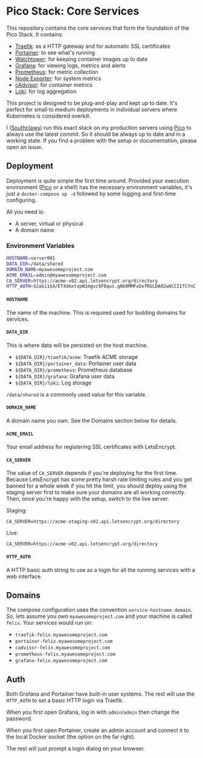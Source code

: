 # Pico Stack: Core Services

This repository contains the core services that form the foundation of the Pico Stack. It contains:

- [Traefik][traefik]: as a HTTP gateway and for automatic SSL certificates
- [Portainer][portainer]: to see what's running
- [Watchtower][watchtower]: for keeping container images up to date
- [Grafana][grafana]: for viewing logs, metrics and alerts
- [Prometheus][prometheus]: for metric collection
- [Node Exporter][node_exporter]: for system metrics
- [cAdvisor][cadvisor]: for container metrics
- [Loki][loki]: for log aggregation

This project is designed to be plug-and-play and kept up to date. It's perfect for small to medium deployments in individual servers where Kubernetes is considered overkill.

I ([Southclaws][southclaws]) run this exact stack on my production servers using [Pico][pico] to always use the latest commit. So it should be always up to date and in a working state. If you find a problem with the setup or documentation, please open an issue.

## Deployment

Deployment is quite simple the first time around. Provided your execution environment ([Pico][pico] or a shell) has the necessary environment variables, it's just a `docker-compose up -d` followed by some logging and first-time configuring.

All you need is:

- A server, virtual or physical
- A domain name

### Environment Variables

```sh
HOSTNAME=server001
DATA_DIR=/data/shared
DOMAIN_NAME=myawesomeproject.com
ACME_EMAIL=admin@myawesomeproject.com
CA_SERVER=https://acme-v02.api.letsencrypt.org/directory
HTTP_AUTH=$2a$11$4/ET4dmxtvpW1mgvc9F8qus.gNb9MMFxOxfRGLDA02wACCIIfCYnC
```

#### `HOSTNAME`

The name of the machine. This is required used for building domains for services.

#### `DATA_DIR`

This is where data will be persisted on the host machine.

- `${DATA_DIR}/traefik/acme`: Traefik ACME storage
- `${DATA_DIR}/portainer_data`: Portainer user data
- `${DATA_DIR}/prometheus`: Prometheus database
- `${DATA_DIR}/grafana`: Grafana user data
- `${DATA_DIR}/loki`: Log storage

`/data/shared` is a commonly used value for this variable.

#### `DOMAIN_NAME`

A domain name you own. See the Domains section below for details.

#### `ACME_EMAIL`

Your email address for registering SSL certificates with LetsEncrypt.

#### `CA_SERVER`

The value of `CA_SERVER` depends if you're deploying for the first time. Because LetsEncrypt has some pretty harsh rate limiting rules and you get banned for a whole week if you hit the limit, you should deploy using the staging server first to make sure your domains are all working correctly. Then, once you're happy with the setup, switch to the live server.

Staging:

```
CA_SERVER=https://acme-staging-v02.api.letsencrypt.org/directory
```

Live:

```
CA_SERVER=https://acme-v02.api.letsencrypt.org/directory
```

#### `HTTP_AUTH`

A HTTP basic auth string to use as a login for all the running services with a web interface.

## Domains

The compose configuration uses the convention `service-hostname.domain`. So, lets assume you own `myawesomeproject.com` and your machine is called `felix`. Your services would run on:

- `traefik-felix.myawesomeproject.com`
- `portainer-felix.myawesomeproject.com`
- `cadvisor-felix.myawesomeproject.com`
- `prometheus-felix.myawesomeproject.com`
- `grafana-felix.myawesomeproject.com`

## Auth

Both Grafana and Portainer have built-in user systems. The rest will use the `HTTP_AUTH` to set a basic HTTP login via Traefik.

When you first open Grafana, log in with `admin`/`admin` then change the password.

When you first open Portainer, create an admin account and connect it to the local Docker socket (the option on the far right).

The rest will just prompt a login dialog on your browser.

[traefik]: https://traefik.io
[portainer]: https://portainer.io
[watchtower]: https://containrrr.github.io/watchtower/
[grafana]: https://grafana.com
[prometheus]: https://prometheus.io
[node_exporter]: https://github.com/prometheus/node_exporter
[cadvisor]: https://github.com/google/cadvisor
[loki]: https://github.com/grafana/loki/
[southclaws]: https://southcla.ws
[pico]: https://github.com/picostack/pico
